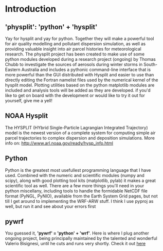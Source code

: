 # Introduction #

## 'physplit': 'python' + 'hysplit' ##

Yay for hysplit and yay for python. Together they will make a powerful tool for air quality modelling and pollutant dispersion simulation, as well as providing valuable insight into air parcel histories for meteorological research. The physplit project has been created to make use of some python modules developed during a research project (ongoing) by Thomas Chubb to investigate the sources of aerosols during winter storms in South-Eastern Australia and includes a pythonic command-line interface that is more powerful than the GUI distributed with Hysplit and easier to use than directly editing the Fortran namelist files used by the numerical kernel of the hysplit model. Plotting utilities based on the python matplotlib modules are included and analysis tools will be added as they are developed. if you'd like to get on board with the development or would like to try it out for yourself, give me a yell!

## NOAA Hysplit ##

The HYSPLIT (HYbrid Single-Particle Lagrangian Integrated Trajectory) model is the newest version of a complete system for computing simple air parcel trajectories to complex dispersion and deposition simulations. More info on: http://www.arl.noaa.gov/ready/hysp_info.html

## Python ##

Python is the greatest most usefullest programming language that I have used. Combined with the numeric and scientific modules (numpy and scipy), along with good plotting tool kits (matplotlib, pylab) it makes a great scientific tool as well. There are a few more things you'll need in your python miscellany, including tools to handle the formidable NetCDF file format (PyNGL, PyNIO), available from the Earth System Grid pages, but not till I get around to implementing the WRF-ARW stuff. I think I use pyproj as well, but run it and see about your errors first

## pywrf ##

You guessed it, **'pywrf' = 'python' + 'wrf'**. Here is where I plug another ongoing project, being principally maintained by the talented and wonderful Valerio Bisignesi, until he cuts and runs very shortly. Check it out [here](http://code.google.com/p/pywrf/)